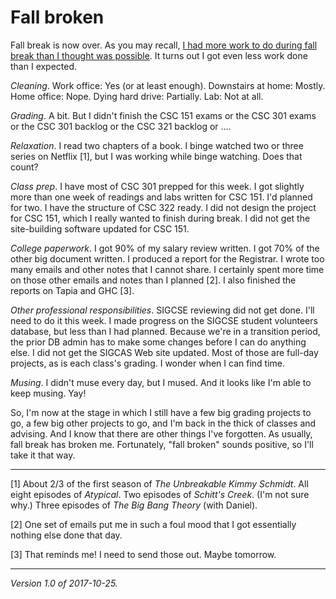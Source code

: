 Fall broken
===========

Fall break is now over.  As you may recall, [I had more work to do during
fall break than I thought was possible](fall-break-2017).  It turns out
I got even less work done than I expected.

*Cleaning*. Work office: Yes (or at least enough).  Downstairs at
home: Mostly.  Home office: Nope.  Dying hard drive: Partially.  Lab:
Not at all.

*Grading*. A bit.  But I didn't finish the CSC 151 exams or the CSC 301
exams or the CSC 301 backlog or the CSC 321 backlog or ....

*Relaxation*. I read two chapters of a book.  I binge watched two or
three series on Netflix [1], but I was working while binge watching.
Does that count?

*Class prep*.  I have most of CSC 301 prepped for this week.  I got
slightly more than one week of readings and labs written for CSC 151.
I'd planned for two.  I have the structure of CSC 322 ready.  I did
not design the project for CSC 151, which I really wanted to finish
during break.  I did not get the site-building software updated for
CSC 151.

*College paperwork*.  I got 90% of my salary review written.  I got 70%
of the other big document written.  I produced a report for the Registrar.
I wrote too many emails and other notes that I cannot share.  I certainly
spent more time on those other emails and notes than I planned [2].  I also
finished the reports on Tapia and GHC [3].

*Other professional responsibilities*.  SIGCSE reviewing did not get done.
I'll need to do it this week.  I made progress on the SIGCSE student
volunteers database, but less than I had planned.  Because we're in a
transition period, the prior DB admin has to make some changes before
I can do anything else.  I did not get the SIGCAS Web site updated.
Most of those are full-day projects, as is each class's grading.
I wonder when I can find time.

*Musing*.  I didn't muse every day, but I mused.  And it looks like I'm
able to keep musing.  Yay!

So, I'm now at the stage in which I still have a few big grading
projects to go, a few big other projects to go, and I'm back in the
thick of classes and advising.  And I know that there are other things
I've forgotten.  As usually, fall break has broken me.  Fortunately,
"fall broken" sounds positive, so I'll take it that way.

---

[1] About 2/3 of the first season of _The Unbreakable Kimmy Schmidt_.
All eight episodes of _Atypical_.  Two episodes of _Schitt's Creek_.
(I'm not sure why.)  Three episodes of _The Big Bang Theory_
(with Daniel).

[2] One set of emails put me in such a foul mood that I got essentially
nothing else done that day.

[3] That reminds me!  I need to send those out.  Maybe tomorrow.

---

*Version 1.0 of 2017-10-25.*
